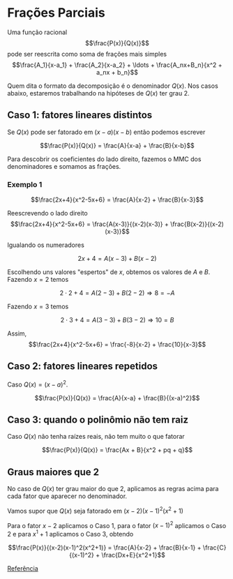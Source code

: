 # Frações Parciais

Uma função racional 
$$\frac{P(x)}{Q(x)}$$
pode ser reescrita como soma de frações mais simples
$$\frac{A_1}{x-a_1} + \frac{A_2}{x-a_2} + \ldots + \frac{A_nx+B_n}{x^2 + a_nx + b_n}$$

Quem dita o formato da decomposição é o denominador $Q(x)$.  Nos casos abaixo, estaremos trabalhando na hipóteses de $Q(x)$ ter grau 2. 

## Caso 1: fatores lineares distintos

Se $Q(x)$ pode ser fatorado em $(x-a)(x-b)$ então podemos escrever

$$\frac{P(x)}{Q(x)} = \frac{A}{x-a} + \frac{B}{x-b}$$

Para descobrir os coeficientes do lado direito, fazemos o MMC dos denominadores e somamos as frações.

### Exemplo 1

$$\frac{2x+4}{x^2-5x+6} = \frac{A}{x-2} + \frac{B}{x-3}$$

Reescrevendo o lado direito
$$\frac{2x+4}{x^2-5x+6} = \frac{A(x-3)}{(x-2)(x-3)} + \frac{B(x-2)}{(x-2)(x-3)}$$

Igualando os numeradores

$$2x+4 = A(x-3) + B(x-2)$$

Escolhendo uns valores "espertos" de $x$, obtemos os valores de $A$ e $B$. Fazendo $x=2$ temos

$$2\cdot 2 + 4 = A(2-3) + B(2-2) \Rightarrow 8 = -A$$

Fazendo $x=3$ temos

$$2\cdot 3 + 4 = A(3-3) + B(3-2) \Rightarrow 10 = B$$

Assim, 
$$\frac{2x+4}{x^2-5x+6} = \frac{-8}{x-2} + \frac{10}{x-3}$$

## Caso 2: fatores lineares repetidos

Caso $Q(x) = (x-a)^2$.

$$\frac{P(x)}{Q(x)} = \frac{A}{x-a} + \frac{B}{(x-a)^2}$$

## Caso 3: quando o polinômio não tem raiz

Caso $Q(x)$ não tenha raízes reais, não tem muito o que fatorar

$$\frac{P(x)}{Q(x)} = \frac{Ax + B}{x^2 + pq + q}$$


## Graus maiores que 2

No caso de $Q(x)$ ter grau maior do que 2, aplicamos as regras acima para cada fator que aparecer no denominador. 

Vamos supor que $Q(x)$ seja fatorado em $(x-2)(x-1)^2(x^2+1)$

Para o fator $x-2$ aplicamos o Caso 1, para o fator $(x-1)^2$ aplicamos o Caso 2 e para $x^1+1$ aplicamos o Caso 3, obtendo

$$\frac{P(x)}{(x-2)(x-1)^2(x^2+1)} = \frac{A}{x-2} + \frac{B}{x-1} + \frac{C}{(x-1)^2} + \frac{Dx+E}{x^2+1}$$




[Referência](https://lemas.furg.br/images/parte1.pdf)